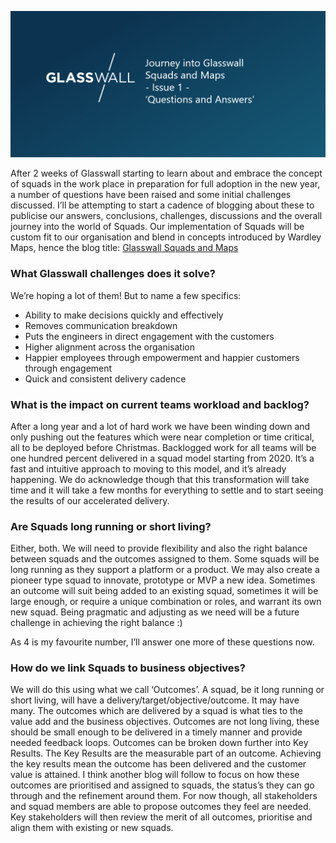![image](Pictures/BlogIssue1.png)

After 2 weeks of Glasswall starting to learn about and embrace the concept of squads in the work place in preparation for full adoption in the new year, a number of questions have been raised and some initial challenges discussed. I’ll be attempting to start a cadence of blogging about these to publicise our answers, conclusions, challenges, discussions and the overall journey into the world of Squads. Our implementation of Squads will be custom fit to our organisation and blend in concepts introduced by Wardley Maps, hence the blog title: [Glasswall Squads and Maps](https://www.slideshare.net/LukeRobbertse/glasswall-squads-and-maps-framework-v05)

### What Glasswall challenges does it solve?
We’re hoping a lot of them! But to name a few specifics:
* Ability to make decisions quickly and effectively
* Removes communication breakdown
* Puts the engineers in direct engagement with the customers
* Higher alignment across the organisation
* Happier employees through empowerment and happier customers through engagement
* Quick and consistent delivery cadence

### What is the impact on current teams workload and backlog?
After a long year and a lot of hard work we have been winding down and only pushing out the features which were near completion or time critical, all to be deployed before Christmas. Backlogged work for all teams will be one hundred percent delivered in a squad model starting from 2020. It’s a fast and intuitive approach to moving to this model, and it’s already happening. We do acknowledge though that this transformation will take time and it will take a few months for everything to settle and to start seeing the results of our accelerated delivery.

### Are Squads long running or short living?
Either, both. We will need to provide flexibility and also the right balance between squads and the outcomes assigned to them. Some squads will be long running as they support a platform or a product. We may also create a pioneer type squad to innovate, prototype or MVP a new idea. Sometimes an outcome will suit being added to an existing squad, sometimes it will be large enough, or require a unique combination or roles, and warrant its own new squad. Being pragmatic and adjusting as we need will be a future challenge in achieving the right balance :)

As 4 is my favourite number, I’ll answer one more of these questions now.

### How do we link Squads to business objectives?
We will do this using what we call ‘Outcomes’. A squad, be it long running or short living, will have a delivery/target/objective/outcome. It may have many. The outcomes which are delivered by a squad is what ties to the value add and the business objectives. Outcomes are not long living, these should be small enough to be delivered in a timely manner and provide needed feedback loops. Outcomes can be broken down further into Key Results. The Key Results are the measurable part of an outcome. Achieving the key results mean the outcome has been delivered and the customer value is attained. I think another blog will follow to focus on how these outcomes are prioritised and assigned to squads, the status’s they can go through and the refinement around them. For now though, all stakeholders and squad members are able to propose outcomes they feel are needed. Key stakeholders will then review the merit of all outcomes, prioritise and align them with existing or new squads.
